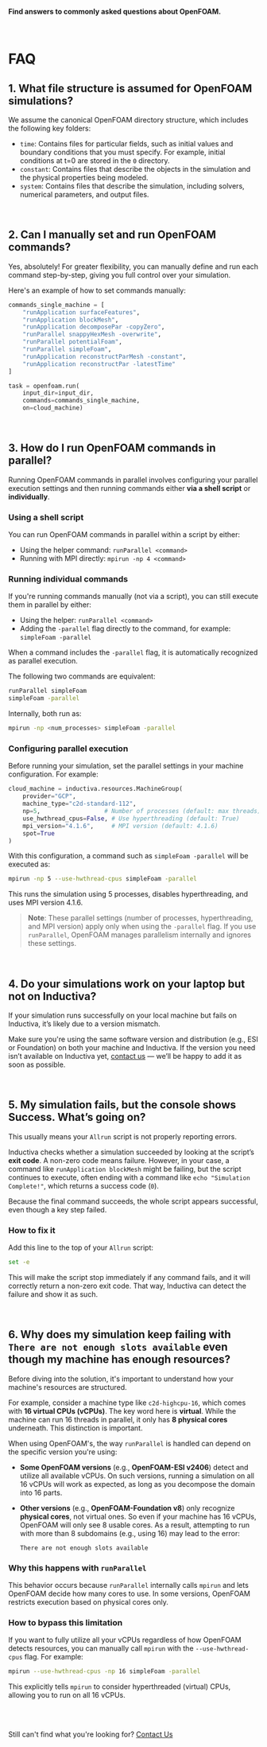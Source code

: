 **Find answers to commonly asked questions about OpenFOAM.**

<br>

# FAQ

## 1. What file structure is assumed for OpenFOAM simulations?
We assume the canonical OpenFOAM directory structure, which includes the following key folders:

- `time`: Contains files for particular fields, such as
initial values and boundary conditions that you must specify. For example, 
initial conditions at  t=0  are stored in the `0` directory.
- `constant`: Contains files that describe the objects in the simulation and the 
physical properties being modeled.
- `system`: Contains files that describe the simulation, including solvers, 
numerical parameters, and output files. 

<br>

## 2. Can I manually set and run OpenFOAM commands?
Yes, absolutely! For greater flexibility, you can manually define and run each command step-by-step, giving you full control over your simulation.

Here's an example of how to set commands manually:

```python
commands_single_machine = [
    "runApplication surfaceFeatures",
    "runApplication blockMesh",
    "runApplication decomposePar -copyZero",
    "runParallel snappyHexMesh -overwrite",
    "runParallel potentialFoam",
    "runParallel simpleFoam",
    "runApplication reconstructParMesh -constant",
    "runApplication reconstructPar -latestTime"
]

task = openfoam.run(
    input_dir=input_dir,
    commands=commands_single_machine,
    on=cloud_machine)
```

<br>

## 3. How do I run OpenFOAM commands in parallel?
Running OpenFOAM commands in parallel involves configuring your parallel execution settings and then running 
commands either **via a shell script** or **individually**.

### Using a shell script
You can run OpenFOAM commands in parallel within a script by either:

* Using the helper command: `runParallel <command>`
* Running with MPI directly: `mpirun -np 4 <command>`

### Running individual commands
If you're running commands manually (not via a script), you can still execute them in parallel by either:

* Using the helper: `runParallel <command>`
* Adding the `-parallel` flag directly to the command, for example: `simpleFoam -parallel`

When a command includes the `-parallel` flag, it is automatically recognized as parallel execution. 

The following two commands are equivalent:

```bash
runParallel simpleFoam
simpleFoam -parallel
```

Internally, both run as:

```bash
mpirun -np <num_processes> simpleFoam -parallel
```

### Configuring parallel execution
Before running your simulation, set the parallel settings in your machine configuration. For example:

```python
cloud_machine = inductiva.resources.MachineGroup(
    provider="GCP",
    machine_type="c2d-standard-112",
    np=5,                  # Number of processes (default: max threads)
    use_hwthread_cpus=False, # Use hyperthreading (default: True)
    mpi_version="4.1.6",     # MPI version (default: 4.1.6)
    spot=True
)
```

With this configuration, a command such as `simpleFoam -parallel` will be executed as:

```bash
mpirun -np 5 --use-hwthread-cpus simpleFoam -parallel
```

This runs the simulation using 5 processes, disables hyperthreading, and uses MPI version 4.1.6.

> **Note**: These parallel settings (number of processes, hyperthreading, and MPI version) apply only when using the `-parallel` flag. 
If you use `runParallel`, OpenFOAM manages parallelism internally and ignores these settings.

<br>


## 4. Do your simulations work on your laptop but not on Inductiva?

If your simulation runs successfully on your local machine but fails on Inductiva,
it’s likely due to a version mismatch.

Make sure you're using the same software version and distribution
(e.g., ESI or Foundation) on both your machine and Inductiva. If the version
you need isn’t available on Inductiva yet,
[contact us](mailto:support@inductiva.ai) — we’ll be happy to add it as soon as possible.

<br>

## 5. My simulation fails, but the console shows Success. What’s going on?

This usually means your `Allrun` script is not properly reporting errors.

Inductiva checks whether a simulation succeeded by looking at the script’s
**exit code**. A non-zero code means failure. However, in your case, a command
like `runApplication blockMesh` might be failing, but the script continues to
execute, often ending with a command like `echo "Simulation Complete!"`,
which returns a success code (`0`).

Because the final command succeeds, the whole script appears successful, even
though a key step failed.

### How to fix it

Add this line to the top of your `Allrun` script:

```bash
set -e
```

This will make the script stop immediately if any command fails, and it will
correctly return a non-zero exit code. That way, Inductiva can detect the
failure and show it as such.

<br>

## 6. Why does my simulation keep failing with `There are not enough slots available` even though my machine has enough resources?

Before diving into the solution, it's important to understand how your machine's
resources are structured.

For example, consider a machine type like `c2d-highcpu-16`, which comes with
**16 virtual CPUs (vCPUs)**. The key word here is **virtual**. While the machine
can run 16 threads in parallel, it only has **8 physical cores** underneath.
This distinction is important.

When using OpenFOAM's, the way `runParallel` is handled can depend on the
specific version you're using:

* **Some OpenFOAM versions** (e.g., **OpenFOAM-ESI v2406**) detect and utilize all available vCPUs. On such versions, running a simulation on all 16 vCPUs will work as expected, as long as you decompose the domain into 16 parts.

* **Other versions** (e.g., **OpenFOAM-Foundation v8**) only recognize **physical cores**, not virtual ones. So even if your machine has 16 vCPUs, OpenFOAM will only see 8 usable cores. As a result, attempting to run with more than 8 subdomains (e.g., using 16) may lead to the error:

  ```
  There are not enough slots available
  ```

### Why this happens with `runParallel`

This behavior occurs because `runParallel` internally calls `mpirun` and lets
OpenFOAM decide how many cores to use. In some versions, OpenFOAM restricts
execution based on physical cores only.

### How to bypass this limitation

If you want to fully utilize all your vCPUs regardless of how OpenFOAM detects
resources, you can manually call `mpirun` with the `--use-hwthread-cpus` flag. For example:

```bash
mpirun --use-hwthread-cpus -np 16 simpleFoam -parallel
```

This explicitly tells `mpirun` to consider hyperthreaded (virtual) CPUs,
allowing you to run on all 16 vCPUs.

<br>
<br>

Still can't find what you're looking for? [Contact Us](mailto:support@inductiva.ai)

